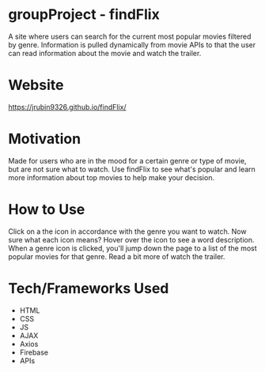 # groupProject - findFlix
A site where users can search for the current most popular movies filtered by genre. Information is pulled dynamically from movie APIs to that the user can read information about the movie and watch the trailer. 

# Website
https://jrubin9326.github.io/findFlix/

# Motivation
Made for users who are in the mood for a certain genre or type of movie, but are not sure what to watch. Use findFlix to see what's popular and learn more information about top movies to help make your decision. 

# How to Use 
Click on a the icon in accordance with the genre you want to watch. Now sure what each icon means? Hover over the icon to see a word description. 
When a genre icon is clicked, you'll jump down the page to a list of the most popular movies for that genre. Read a bit more of watch the trailer. 

# Tech/Frameworks Used
* HTML
* CSS
* JS
* AJAX
* Axios
* Firebase
* APIs
